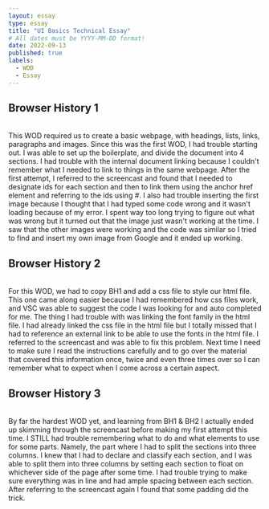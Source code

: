 ```yaml
---
layout: essay
type: essay
title: "UI Basics Technical Essay"
# All dates must be YYYY-MM-DD format!
date: 2022-09-13
published: true
labels:
  - WOD
  - Essay
---
```

<h2>Browser History 1</h2> <br>
This WOD required us to create a basic webpage, with headings, lists, links, paragraphs and images. Since this was the first WOD, I had trouble starting out. I was able to set up the boilerplate, and divide the document into 4 sections. I had trouble with the internal document linking because I couldn't remember what I needed to link to things in the same webpage. After the first attempt, I referred to the screencast and found that I needed to designate ids for each section and then to link them using the anchor href element and referring to the ids using #. I also had trouble inserting the first image because I thought that I had typed some code wrong and it wasn't loading because of my error. I spent way too long trying to figure out what was wrong but it turned out that the image just wasn't working at the time. I saw that the other images were working and the code was similar so I tried to find and insert my own image from Google and it ended up working.

<h2>Browser History 2</h2> <br>
For this WOD, we had to copy BH1 and add a css file to style our html file. This one came along easier because I had remembered how css files work, and VSC was able to suggest the code I was looking for and auto completed for me. The thing I had trouble with was linking the font family in the html file. I had already linked the css file in the html file but I totally missed that I had to reference an external link to be able to use the fonts in the html file. I referred to the screencast and was able to fix this problem. Next time I need to make sure I read the instructions carefully and to go over the material that covered this information once, twice and even three times over so I can remember what to expect when I come across a certain aspect.

<h2>Browser History 3</h2> <br>
By far the hardest WOD yet, and learning from BH1 & BH2 I actually ended up skimming through the screencast before making my first attempt this time. I STILL had trouble remembering what to do and what elements to use for some parts. Namely, the part where I had to split the sections into three columns. I knew that I had to declare and classify each section, and I was able to split them into three columns by setting each section to float on whichever side of the page after some time. I had trouble trying to make sure everything was in line and had ample spacing between each section. After referring to the screencast again I found that some padding did the trick.
